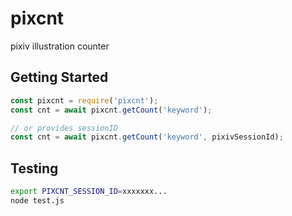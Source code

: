 pixcnt
========
pixiv illustration counter

## Getting Started

```javascript
const pixcnt = require('pixcnt');
const cnt = await pixcnt.getCount('keyword');

// or provides sessionID
const cnt = await pixcnt.getCount('keyword', pixivSessionId);
```

## Testing

```sh
export PIXCNT_SESSION_ID=xxxxxxx...
node test.js
```
